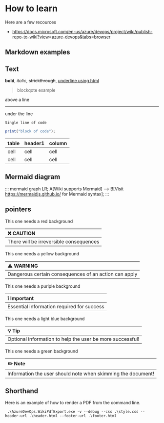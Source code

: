 # How to learn

Here are a few recources

* https://docs.microsoft.com/en-us/azure/devops/project/wiki/publish-repo-to-wiki?view=azure-devops&tabs=browser

## Markdown examples

## Text

**bold**, _italic_, ~~strickthrough~~, <u>underline using html</u>

> blockqote example

above a line

----
under the line

`Single line of code`

``` js
print("block of code");
```


|table| header1 | column |
|----|----|----|
|cell  |cell  |cell  |
|cell  |cell  |cell  |


## Mermaid diagram

::: mermaid
 graph LR;
 A[Wiki supports Mermaid] --> B[Visit https://mermaidjs.github.io/ for Mermaid syntax];
:::

## pointers

This one needs a red background

<div class="is-caution">

| :x: **CAUTION**  |
|:----|
| There will be irreversible consequences|
</div>

This one needs a yellow background

<div class="is-warning">

| :warning: **WARNING**  |
|:----|
| Dangerous certain consequences of an action can apply|
</div>

This one needs a purlple background

<div class="is-important">

| :grey_exclamation: **Important**  |
|:----|
| Essential information required for success |
</div>

This one needs a light blue background

<div class="is-tip">

| :bulb: **Tip**  |
|:----|
| Optional information to help the user be more successful!|
</div>

This one needs a green background

<div class="is-note">

| :pencil2: **Note**  |
|:----|
| Information the user should note when skimming the document! |
</div>

## Shorthand

Here is an example of how to render a PDF from the command line.

```
 .\AzureDevOps.WikiPdfExport.exe -v --debug --css .\style.css --header-url .\header.html --footer-url .\footer.html
```


